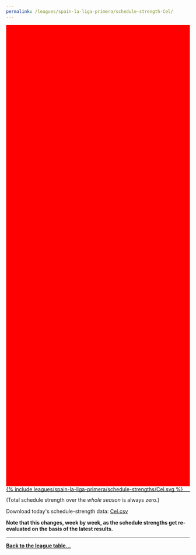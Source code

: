 ```yaml
---
permalink: /leagues/spain-la-liga-primera/schedule-strength-Cel/
---
```


<style>
.svg-wrap {
    background-color:red;
    height:0;
    padding-top:250%; /* 350px/550px */
    position: relative;
}

svg {
    background-color: white;
    height: 100%;
    display:block;
    width: 100%;
    position: absolute;
    top:0;
    left:0;
}
</style>


<div class="svg-wrap">
{% include leagues/spain-la-liga-primera/schedule-strengths/Cel.svg %}
</div>

-----

(Total schedule strength over the *whole season* is always zero.)


Download today's schedule-strength data: [Cel.csv](/assets/leagues/spain-la-liga-primera/2021/schedule-strengths/Cel.csv)

**Note that this changes, week by week, as the schedule strengths get re-evaluated on the
basis of the latest results.**

-----

[**Back to the league table...**](/leagues/spain-la-liga-primera)


